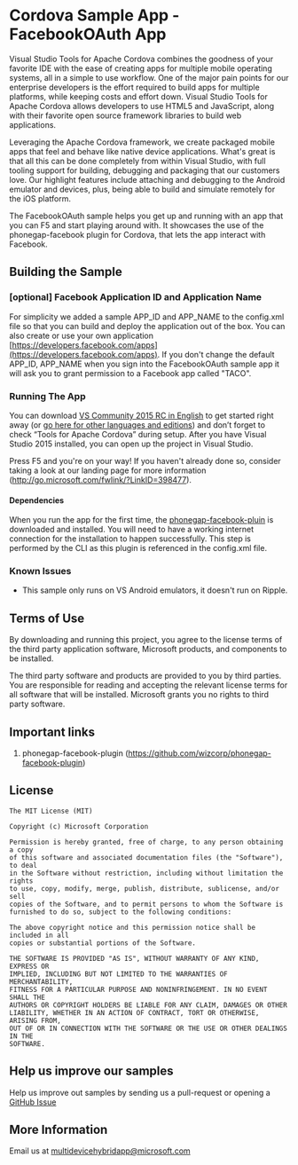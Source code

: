 # Cordova Sample App - FacebookOAuth App
Visual Studio Tools for Apache Cordova combines the goodness of your favorite IDE with the ease of creating apps for multiple mobile operating systems, all in a simple to use workflow. One of the major pain points for our enterprise developers is the effort required to build apps for multiple platforms, while keeping costs and effort down. Visual Studio Tools for Apache Cordova allows developers to use HTML5 and JavaScript, along with their favorite open source framework libraries to build web applications.

Leveraging the Apache Cordova framework, we create packaged mobile apps that feel and behave like native device applications. What's great is that all this can be done completely from within Visual Studio, with full tooling support for building, debugging and packaging that our customers love. Our highlight features include attaching and debugging to the Android emulator and devices, plus, being able to build and simulate remotely for the iOS platform.

The FacebookOAuth sample helps you get up and running with an app that you can F5 and start playing around with. It showcases the use of the phonegap-facebook plugin for Cordova, that lets the app interact with Facebook.


## Building the Sample
### [optional] Facebook Application ID and Application Name
For simplicity we added a sample APP_ID and APP_NAME to the config.xml file so that you can build and deploy the application out of the box. You can also create or use your own application [https://developers.facebook.com/apps](https://developers.facebook.com/apps). If you don't change the default APP_ID, APP_NAME when you sign into the FacebookOAuth sample app it will ask you to grant permission to a Facebook app called "TACO".


### Running The App
You can download [VS Community 2015 RC in English](http://go.microsoft.com/fwlink/?LinkId=524433) to get started right away (or [go here for other languages and editions](http://www.microsoft.com/click/services/Redirect2.ashx?CR_CC=200626830)) and don’t forget to check “Tools for Apache Cordova” during setup. After you have Visual Studio 2015 installed, you can open up the project in Visual Studio.

Press F5 and you're on your way! If you haven't already done so, consider taking a look at our landing page for more information (http://go.microsoft.com/fwlink/?LinkID=398477).

#### Dependencies
When you run the app for the first time, the [phonegap-facebook-pluin](https://github.com/wizcorp/phonegap-facebook-plugin) is downloaded and installed. You will need to have a working internet connection for the installation to happen successfully. This step is performed by the CLI as this plugin is referenced in the config.xml file.


### Known Issues
- This sample only runs on VS Android emulators, it doesn't run on Ripple. 


## Terms of Use
By downloading and running this project, you agree to the license terms of the third party application software, Microsoft products, and components to be installed. 

The third party software and products are provided to you by third parties. You are responsible for reading and accepting the relevant license terms for all software that will be installed. Microsoft grants you no rights to third party software.


## Important links
1. phonegap-facebook-plugin (https://github.com/wizcorp/phonegap-facebook-plugin)


## License
```
The MIT License (MIT)

Copyright (c) Microsoft Corporation

Permission is hereby granted, free of charge, to any person obtaining a copy
of this software and associated documentation files (the "Software"), to deal
in the Software without restriction, including without limitation the rights
to use, copy, modify, merge, publish, distribute, sublicense, and/or sell
copies of the Software, and to permit persons to whom the Software is
furnished to do so, subject to the following conditions:

The above copyright notice and this permission notice shall be included in all
copies or substantial portions of the Software.

THE SOFTWARE IS PROVIDED "AS IS", WITHOUT WARRANTY OF ANY KIND, EXPRESS OR
IMPLIED, INCLUDING BUT NOT LIMITED TO THE WARRANTIES OF MERCHANTABILITY,
FITNESS FOR A PARTICULAR PURPOSE AND NONINFRINGEMENT. IN NO EVENT SHALL THE
AUTHORS OR COPYRIGHT HOLDERS BE LIABLE FOR ANY CLAIM, DAMAGES OR OTHER
LIABILITY, WHETHER IN AN ACTION OF CONTRACT, TORT OR OTHERWISE, ARISING FROM,
OUT OF OR IN CONNECTION WITH THE SOFTWARE OR THE USE OR OTHER DEALINGS IN THE
SOFTWARE.
```

## Help us improve our samples
Help us improve out samples by sending us a pull-request or opening a [GitHub Issue](https://github.com/Microsoft/cordova-samples/issues/new)

## More Information
Email us at multidevicehybridapp@microsoft.com
